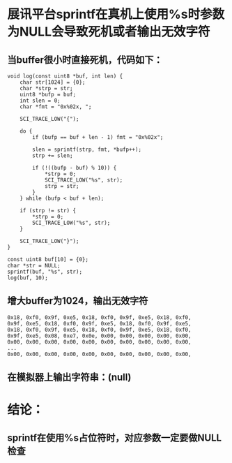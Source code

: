 # 展讯平台sprintf在真机上使用%s时参数为NULL会导致死机或者输出无效字符

## 当buffer很小时直接死机，代码如下：
```
void log(const uint8 *buf, int len) {
	char str[1024] = {0};
	char *strp = str;
	uint8 *bufp = buf;
	int slen = 0;
	char *fmt = "0x%02x, ";

	SCI_TRACE_LOW("{");

	do {
		if (bufp == buf + len - 1) fmt = "0x%02x";

		slen = sprintf(strp, fmt, *bufp++);
		strp += slen;

		if (!((bufp - buf) % 10)) {
			*strp = 0;
			SCI_TRACE_LOW("%s", str);
			strp = str;
		}
	} while (bufp < buf + len);

	if (strp != str) {
		*strp = 0;
		SCI_TRACE_LOW("%s", str);
	}

	SCI_TRACE_LOW("}");
}

const uint8 buf[10] = {0};
char *str = NULL;
sprintf(buf, "%s", str);
log(buf, 10);
```

## 增大buffer为1024，输出无效字符
```
0x18, 0xf0, 0x9f, 0xe5, 0x18, 0xf0, 0x9f, 0xe5, 0x18, 0xf0, 
0x9f, 0xe5, 0x18, 0xf0, 0x9f, 0xe5, 0x18, 0xf0, 0x9f, 0xe5, 
0x18, 0xf0, 0x9f, 0xe5, 0x18, 0xf0, 0x9f, 0xe5, 0x18, 0xf0, 
0x9f, 0xe5, 0x08, 0xe7, 0x0e, 0x00, 0x00, 0x00, 0x00, 0x00, 
0x00, 0x00, 0x00, 0x00, 0x00, 0x00, 0x00, 0x00, 0x00, 0x00, 
...
0x00, 0x00, 0x00, 0x00, 0x00, 0x00, 0x00, 0x00, 0x00, 0x00, 
```

## 在模拟器上输出字符串：(null)

# 结论：

## sprintf在使用%s占位符时，对应参数一定要做NULL检查
